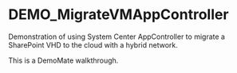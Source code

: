 ﻿DEMO_MigrateVMAppController
======================

Demonstration of using System Center AppController to migrate a SharePoint VHD to the cloud with a hybrid network.

This is a DemoMate walkthrough. 


